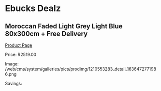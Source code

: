 
# Ebucks Dealz
## Moroccan Faded Light Grey Light Blue 80x300cm + Free Delivery
[Product Page](https://www.ebucks.com/web/shop/productSelected.do?prodId=1210553283&catId=1209942441)

Price: R2519.00

Image: /web/cms/system/galleries/pics/prodimg/1210553283_detail_1636472771986.png

Savings: 


	